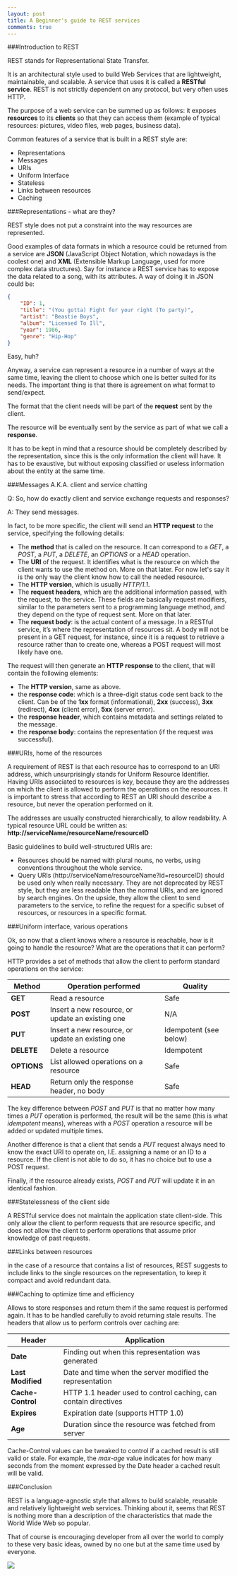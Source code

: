 ```yaml
---
layout: post
title: A Beginner's guide to REST services
comments: true
---
```


###Introduction to REST

REST stands for Representational State Transfer.

It is an architectural style used to build Web Services that are lightweight, maintainable, and scalable. A service that uses it is called a **RESTful service**. REST is not strictly dependent on any protocol, but very often uses HTTP.

The purpose of a web service can be summed up as follows: it exposes **resources** to its **clients** so that they can access them (example of typical resources: pictures, video files, web pages, business data).

Common features of a service that is built in a REST style are:

- Representations
- Messages
- URIs
- Uniform Interface
- Stateless
- Links between resources
- Caching

###Representations - what are they?

REST style does not put a constraint into the way resources are represented.

Good examples of data formats in which a resource could be returned from a service are **JSON** (JavaScript Object Notation, which nowadays is the coolest one) and **XML** (Extensible Markup Language, used for more complex data structures). Say for instance a REST service has to expose the data related to a song, with its attributes. A way of doing it in JSON could be:

```json
{
    "ID": 1,
    "title": "(You gotta) Fight for your right (To party)",
    "artist": "Beastie Boys",
    "album": "Licensed To Ill",
    "year": 1986,
    "genre": "Hip-Hop"
}
```

Easy, huh?

Anyway, a service can represent a resource in a number of ways at the same time, leaving the client to choose which one is better suited for its needs. The important thing is that there is agreement on what format to send/expect.

The format that the client needs will be part of the **request** sent by the client.

The resource will be eventually sent by the service as part of what we call a **response**.

It has to be kept in mind that a resource should be completely described by the representation, since this is the only information the client will have. It has to be exaustive, but without exposing classified or useless information about the entity at the same time.

###Messages A.K.A. client and service chatting

Q: So, how do exactly client and service exchange requests and responses?

A: They send messages.

In fact, to be more specific, the client will send an **HTTP request** to the service, specifying the following details:

- The **method** that is called on the resource. It can correspond to a *GET*, a *POST*, a *PUT*, a *DELETE*, an *OPTIONS* or a *HEAD* operation.
- The **URI** of the request. It identifies what is the resource on which the client wants to use the method on. More on that later. For now let's say it is the only way the client know how to call the needed resource.
- The **HTTP version**, which is usually *HTTP/1.1*.
- The **request headers**, which are the additional information passed, with the request, to the service. These fields are basically request modifiers, similar to the parameters sent to a programming language method, and they depend on the type of request sent. More on that later.
- The **request body**: is the actual content of a message. In a RESTful service, it’s where the representation of resources sit. A body will not be present in a GET request, for instance, since it is a request to retrieve a resource rather than to create one, whereas a POST request will most likely have one.

The request will then generate an **HTTP response** to the client, that will contain the following elements:

- The **HTTP version**, same as above.
- the **response code**: which is a three-digit status code sent back to the client. Can be of the **1xx** format (informational), **2xx** (success), **3xx** (redirect), **4xx** (client error), **5xx** (server error).
- the **response header**, which contains metadata and settings related to the message.
- the **response body**: contains the representation (if the request was successful).

###URIs, home of the resources

A requirement of REST is that each resource has to correspond to an URI address, which unsurprisingly stands for Uniform Resource Identifier. Having URIs associated to resources is key, because they are the addresses on which the client is allowed to perform the operations on the resources. It is important to stress that according to REST an URI should describe a resource, but never the operation performed on it.

The addresses are usually constructed hierarchically, to allow readability. A typical resource URL could be written as:
**http://serviceName/resourceName/resourceID**

Basic guidelines to build well-structured URIs are:

- Resources should be named with plural nouns, no verbs, using conventions throughout the whole service.
- Query URIs (http://serviceName/resourceName?id=resourceID) should be used only when really necessary. They are not deprecated by REST style, but they are less readable than the normal URIs, and are ignored by search engines. On the upside, they allow the client to send parameters to the service, to refine the request for a specific subset of resources, or resources in a specific format.

###Uniform interface, various operations

Ok, so now that a client knows where a resource is reachable, how is it going to handle the resource? What are the operations that it can perform?

HTTP provides a set of methods that allow the client to perform standard operations on the service:

| Method  | Operation performed                              | Quality                |
|---------|--------------------------------------------------|------------------------|
| **GET**     | Read a resource                                  | Safe                   |
| **POST**    | Insert a new resource, or update an existing one | N/A                    |
| **PUT**     | Insert a new resource, or update an existing one | Idempotent (see below) |
| **DELETE**  | Delete a resource                                | Idempotent             |
| **OPTIONS** | List allowed operations on a resource            | Safe                   |
| **HEAD**    | Return only the response header, no body         | Safe                   |

The key difference between *POST* and *PUT* is that no matter how many times a *PUT* operation is performed, the result will be the same (this is what *idempotent* means), whereas with a *POST* operation a resource will be added or updated multiple times.

Another difference is that a client that sends a *PUT* request always need to know the exact URI to operate on, I.E. assigning a name or an ID to a resource. If the client is not able to do so, it has no choice but to use a POST request.

Finally, if the resource already exists, *POST* and *PUT* will update it in an identical fashion.

###Statelessness of the client side

A RESTful service does not maintain the application state client-side. This only allow the client to perform requests that are resource specific, and does not allow the client to perform operations that assume prior knowledge of past requests.

###Links between resources

in the case of a resource that contains a list of resources, REST suggests to include links to the single resources on the representation, to keep it compact and avoid redundant data.

###Caching to optimize time and efficiency

Allows to store responses and return them if the same request is performed again. It has to be handled carefully to avoid returning stale results. The headers that allow us to perform controls over caching are:

| Header | Application |
|--------|-------------|
| **Date** | Finding out when this representation was generated |
| **Last Modified** | Date and time when the server modified the representation |
| **Cache-Control** | HTTP 1.1 header used to control caching, can contain directives |
| **Expires** | Expiration date (supports HTTP 1.0) |
| **Age** | Duration since the resource was fetched from server |

Cache-Control values can be tweaked to control if a cached result is still valid or stale. For example, the *max-age* value indicates for how many seconds from the moment expressed by the Date header a cached result will be valid.

###Conclusion

REST is a language-agnostic style that allows to build scalable, reusable and relatively lightweight web services. Thinking about it, seems that REST is nothing more than a description of the characteristics that made the World Wide Web so popular.

That of course is encouraging developer from all over the world to comply to these very basic ideas, owned by no one but at the same time used by everyone.

<img src="http://federicomaffei.github.io/public/images/himym.gif" class="center-image"></img>